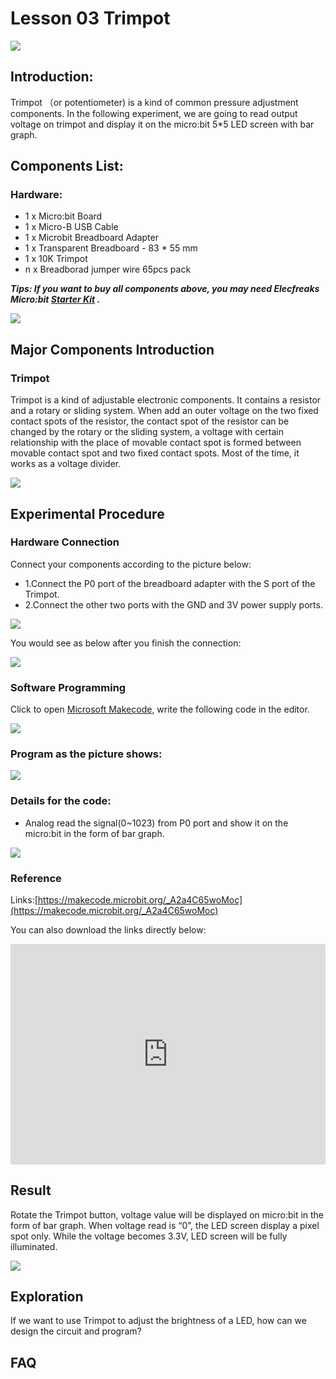 # Lesson 03 Trimpot 

 ![](./images/eN8vvty.jpg)

## Introduction:

Trimpot （or potentiometer) is a kind of common pressure adjustment components. In the following experiment, we are going to read output voltage on trimpot and display it on the  micro:bit 5*5 LED screen with bar graph.

## Components List:

### Hardware:

- 1 x Micro:bit Board
- 1 x Micro-B USB Cable
- 1 x Microbit Breadboard Adapter
- 1 x Transparent Breadboard - 83 * 55 mm
- 1 x 10K Trimpot
- n x Breadborad jumper wire 65pcs pack

***Tips: If you want to buy all components above, you may need Elecfreaks Micro:bit [Starter Kit](https://www.elecfreaks.com/micro-bit-starter-kit.html) .***

![](./images/W4tseua.jpg)

## Major Components Introduction

### Trimpot

Trimpot is a kind of adjustable electronic components. It contains a resistor and a rotary or sliding system. When add an outer voltage on the two fixed contact spots of the resistor,  the contact spot of the resistor can be changed by the rotary or the sliding system,  a voltage with certain relationship with the place of movable contact spot is formed between movable contact spot and two fixed contact spots. Most of the time, it works as a voltage divider. 

![](./images/uhr2hkg.jpg)

## Experimental Procedure

### Hardware Connection
Connect your components according to the picture below: 

- 1.Connect the P0 port of the breadboard adapter with the S port of the Trimpot.
- 2.Connect the other two ports with the GND and 3V power supply ports.

![](./images/ONL9HWv.jpg)

You would see as  below after you finish the connection: 

![](./images/dFGjHMH.jpg)

### Software Programming

Click to open [Microsoft Makecode](https://makecode.microbit.org/), write the following code in the editor.

![](./images/JHZUvh2.png)

### Program as the picture shows:

![](./images/PinA4U7.png)

### Details for the code:
- Analog read the signal(0~1023) from P0 port and show it on the micro:bit in the form of bar graph.

![](./images/PinA4U7.png)

### Reference
Links:[https://makecode.microbit.org/_A2a4C65woMoc](https://makecode.microbit.org/_A2a4C65woMoc)

You can also download the links directly below:

<div style="position:relative;height:0;padding-bottom:70%;overflow:hidden;"><iframe style="position:absolute;top:0;left:0;width:100%;height:100%;" src="https://makecode.microbit.org/#pub:_A2a4C65woMoc" frameborder="0" sandbox="allow-popups allow-forms allow-scripts allow-same-origin"></iframe></div>  

## Result

Rotate the Trimpot button, voltage value will be displayed on micro:bit in the form of bar graph. When voltage read is “0”, the LED screen display a pixel spot only. While the voltage becomes 3.3V, LED screen will be fully illuminated. 

![](./images/D5VDTS5.gif)


## Exploration

If we want to use Trimpot to adjust the brightness of a LED, how can we design the circuit and program? 

## FAQ




